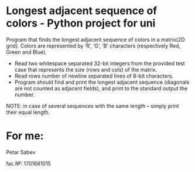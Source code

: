 # Longest adjacent sequence of colors - Python project for uni

Program that finds the longest adjacent sequence of colors in a matrix(2D grid). Colors are represented by
‘R’, ‘G’, ‘B’ characters (respectively Red, Green and Blue).

- Read two whitespace separated 32-bit integers from the provided test case that represents the size (rows and cols) of the matrix.
- Read rows number of newline separated lines of 8-bit characters.
- Program should find and print the longest adjacent sequence (diagonals are not counted as adjacent fields),
and print to the standard output the number.

NOTE: in case of several sequences with the same length – simply print their equal length.

# For me:
Petar Sabev 

fac.№: 1701681015

